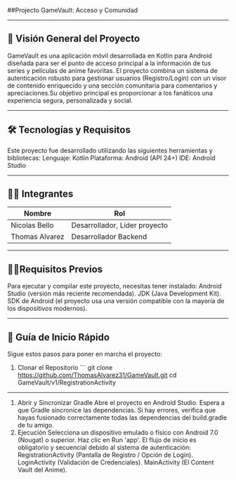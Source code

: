 ##Projecto GameVault: Acceso y Comunidad

---
## 🌟 Visión General del Proyecto

GameVault es una aplicación móvil desarrollada en Kotlin para Android diseñada para ser el punto de acceso principal a la información de tus series y películas de anime favoritas. El proyecto combina un sistema de autenticación robusto para gestionar usuarios (Registro/Login) con un visor de contenido enriquecido y una sección comunitaria para comentarios y apreciaciones.Su objetivo principal es proporcionar a los fanáticos una experiencia segura, personalizada y social.

---

## 🛠️ Tecnologías y Requisitos
Este proyecto fue desarrollado utilizando las siguientes herramientas y bibliotecas:
Lenguaje: Kotlin
Plataforma: Android (API 24+)
IDE: Android Studio

---

## 👨‍💻 Integrantes 

| Nombre            | Rol                           |
|-------------------|-------------------------------|
| Nicolas Bello     | Desarrollador, Lider proyecto |
| Thomas Alvarez    | Desarrollador Backend         |

---

## 👨‍💻Requisitos Previos
  Para ejecutar y compilar este proyecto, necesitas tener instalado:
  Android Studio (versión más reciente recomendada).
  JDK (Java Development Kit).
  SDK de Android (el proyecto usa una versión compatible con la mayoría de los dispositivos modernos).
  
---
## 🚀 Guía de Inicio Rápido
Sigue estos pasos para poner en marcha el proyecto:
1. Clonar el Repositorio
´´´
git clone https://github.com/ThomasAlvarez31/GameVault.git
cd GameVault/v1/RegistrationActivity

---

1. Abrir y Sincronizar Gradle
  Abre el proyecto en Android Studio.
  Espera a que Gradle sincronice las dependencias. Si hay errores, verifica que hayas fusionado correctamente todas las dependencias del build.gradle de tu amigo.
2. Ejecución
  Selecciona un dispositivo emulado o físico con Android 7.0 (Nougat) o superior.
  Haz clic en Run 'app'.
El flujo de inicio es obligatorio y secuencial debido al sistema de autenticación:
  RegistrationActivity (Pantalla de Registro / Opción de Login).
  LoginActivity (Validación de Credenciales).
  MainActivity (El Content Vault del Anime).
